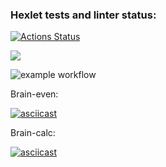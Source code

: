 ### Hexlet tests and linter status:
[![Actions Status](https://github.com/sanchopanda/frontend-project-lvl1/workflows/hexlet-check/badge.svg)](https://github.com/sanchopanda/frontend-project-lvl1/actions) 

<a href="https://codeclimate.com/github/codeclimate/codeclimate/maintainability"><img src="https://api.codeclimate.com/v1/badges/a99a88d28ad37a79dbf6/maintainability" /></a>

![example workflow](https://github.com/sanchopanda/frontend-project-lvl1/actions/workflows/lint-check.yml/badge.svg)

Brain-even:

[![asciicast](https://asciinema.org/a/MEYboK5wMqahjxxR6DsYmz1ma.png)](https://asciinema.org/a/MEYboK5wMqahjxxR6DsYmz1ma)

Brain-calc:

[![asciicast](https://asciinema.org/a/IrtTnAcJUU3wTjVqIn2Lnogdz.svg)](https://asciinema.org/a/IrtTnAcJUU3wTjVqIn2Lnogdz)